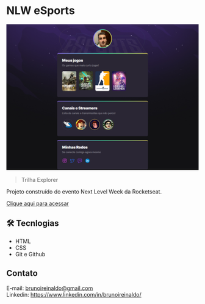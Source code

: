 # NLW eSports 

![preview](./.github/preview.png)

> Trilha Explorer

Projeto construído do evento Next Level Week da Rocketseat.

[Clique aqui para acessar](https://brunoiribs.github.io/nlw-esports-explorer/)

## 🛠 Tecnlogias 

- HTML
- CSS
- Git e Github

## Contato

E-mail: brunoireinaldo@gmail.com\
Linkedin: https://www.linkedin.com/in/brunoireinaldo/